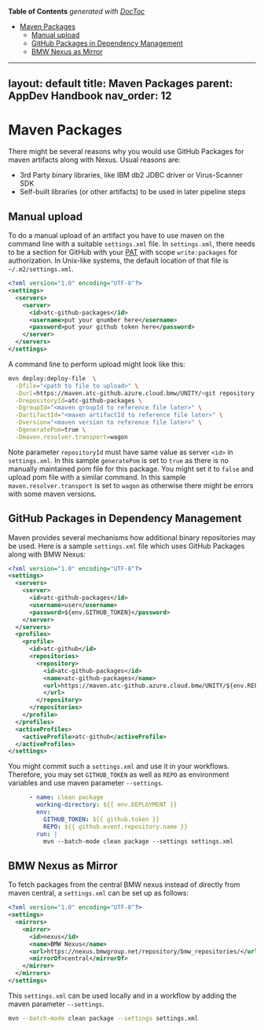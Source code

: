<!-- START doctoc generated TOC please keep comment here to allow auto update -->
<!-- DON'T EDIT THIS SECTION, INSTEAD RE-RUN doctoc TO UPDATE -->
**Table of Contents**  *generated with [DocToc](https://github.com/thlorenz/doctoc)*

- [Maven Packages](#maven-packages)
  - [Manual upload](#manual-upload)
  - [GitHub Packages in Dependency Management](#github-packages-in-dependency-management)
  - [BMW Nexus as Mirror](#bmw-nexus-as-mirror)

<!-- END doctoc generated TOC please keep comment here to allow auto update -->

---
layout: default
title: Maven Packages
parent: AppDev Handbook
nav_order: 12
---

# Maven Packages

There might be several reasons why you would use GitHub Packages for maven artifacts along with Nexus. Usual reasons
are:

* 3rd Party binary libraries, like IBM db2 JDBC driver or Virus-Scanner SDK
* Self-built libraries (or other artifacts) to be used in later pipeline steps

## Manual upload

To do a manual upload of an artifact you have to use maven on the command line with a suitable `settings.xml` file.
In `settings.xml`, there needs to be a section for GitHub with
your [PAT](https://docs.github.com/en/authentication/keeping-your-account-and-data-secure/managing-your-personal-access-tokens)
with scope `write:packages` for authorization.
In Unix-like systems, the default location of that file is `~/.m2/settings.xml`.

```xml
<?xml version="1.0" encoding="UTF-8"?>
<settings>
  <servers>
    <server>
      <id>atc-github-packages</id>
      <username>put your qnumber here</username>
      <password>put your github token here</password>
    </server>
  </servers>
</settings>
```

A command line to perform upload might look like this:

```bash
mvn deploy:deploy-file  \
  -Dfile="<path to file to upload>" \
  -Durl=https://maven.atc-github.azure.cloud.bmw/UNITY/<git repository name> \
  -DrepositoryId=atc-github-packages \
  -DgroupId="<maven groupId to reference file later>" \
  -DartifactId="<maven artifactId to reference file later>" \
  -Dversion="<maven version to reference file later>" \
  -DgeneratePom=true \
  -Dmaven.resolver.transport=wagon
```

Note parameter `repositoryId` must have same value as server `<id>` in `settings.xml`. In this sample `generatePom` is
set to `true` as there is no manually maintained pom file for this package. You might set it to `false` and upload pom
file with a similar command. In this sample `maven.resolver.transport` is set to `wagon` as otherwise there might be
errors with some maven versions.

## GitHub Packages in Dependency Management

Maven provides several mechanisms how additional binary repositories may be used. Here is a sample `settings.xml` file
which uses GitHub Packages along with BMW Nexus:

```xml
<?xml version="1.0" encoding="UTF-8"?>
<settings>
  <servers>
    <server>
      <id>atc-github-packages</id>
      <username>user</username>
      <password>${env.GITHUB_TOKEN}</password>
    </server>
  </servers>
  <profiles>
    <profile>
      <id>atc-github</id>
      <repositories>
        <repository>
          <id>atc-github-packages</id>
          <name>atc-github-packages</name>
          <url>https://maven.atc-github.azure.cloud.bmw/UNITY/${env.REPO}/
          </url>
        </repository>
      </repositories>
    </profile>
  </profiles>
  <activeProfiles>
    <activeProfile>atc-github</activeProfile>
  </activeProfiles>
</settings>
```

You might commit such a `settings.xml` and use it in your workflows.
Therefore, you may set `GITHUB_TOKEN` as well as `REPO` as environment variables and use maven parameter `--settings`.

```yaml
      - name: clean package
        working-directory: ${{ env.DEPLOYMENT }}
        env:
          GITHUB_TOKEN: ${{ github.token }}
          REPO: ${{ github.event.repository.name }}
        run: |
          mvn --batch-mode clean package --settings settings.xml
```

## BMW Nexus as Mirror

To fetch packages from the central BMW nexus instead of directly from maven central, a `settings.xml` can be set up as
follows:

```xml
<?xml version="1.0" encoding="UTF-8"?>
<settings>
  <mirrors>
    <mirror>
      <id>nexus</id>
      <name>BMW Nexus</name>
      <url>https://nexus.bmwgroup.net/repository/bmw_repositories/</url>
      <mirrorOf>central</mirrorOf>
    </mirror>
  </mirrors>
</settings>
```

This `settings.xml` can be used locally and in a workflow by adding the maven parameter `--settings`.

```bash
mvn --batch-mode clean package --settings settings.xml
```
